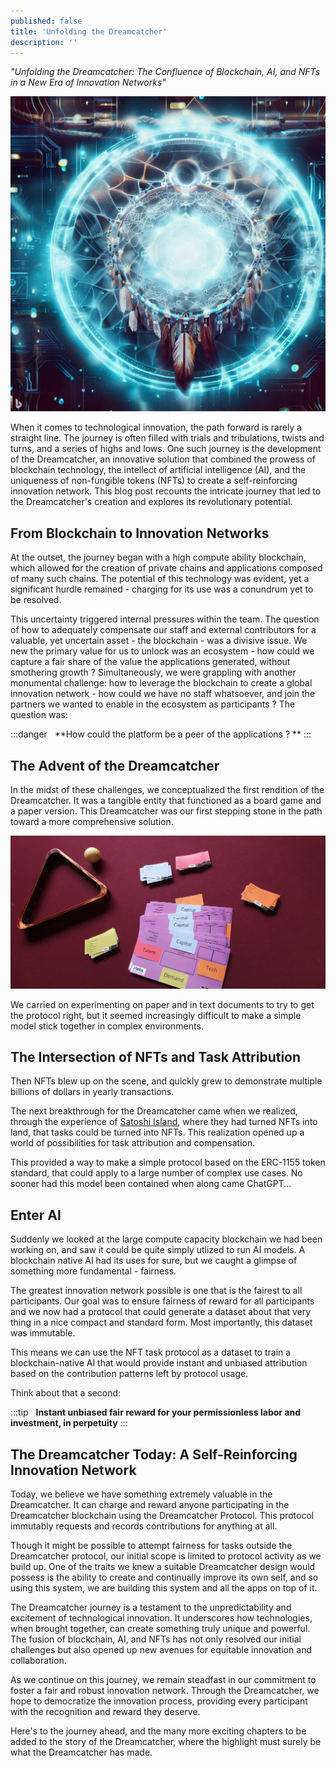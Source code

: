 ```yaml
---
published: false
title: 'Unfolding the Dreamcatcher'
description: ''
---
```


_"Unfolding the Dreamcatcher: The Confluence of Blockchain, AI, and NFTs in a New Era of Innovation Networks"_

![bing: create an image depicting the confluence of blockchain, AI, and NFTs to create an equitable innovation network. Make it look futuristic and somehow trigger the notion of a dreamcatcher.](assets/2023-06-13-unfolding-the-dreamcatcher.jpeg)

<!--truncate-->

When it comes to technological innovation, the path forward is rarely a straight line. The journey is often filled with trials and tribulations, twists and turns, and a series of highs and lows. One such journey is the development of the Dreamcatcher, an innovative solution that combined the prowess of blockchain technology, the intellect of artificial intelligence (AI), and the uniqueness of non-fungible tokens (NFTs) to create a self-reinforcing innovation network. This blog post recounts the intricate journey that led to the Dreamcatcher's creation and explores its revolutionary potential. 

## From Blockchain to Innovation Networks

At the outset, the journey began with a high compute ability blockchain, which allowed for the creation of private chains and applications composed of many such chains. The potential of this technology was evident, yet a significant hurdle remained - charging for its use was a conundrum yet to be resolved. 

This uncertainty triggered internal pressures within the team. The question of how to adequately compensate our staff and external contributors for a valuable, yet uncertain asset - the blockchain - was a divisive issue.  We new the primary value for us to unlock was an ecosystem - how could we capture a fair share of the value the applications generated, without smothering growth ? Simultaneously, we were grappling with another monumental challenge: how to leverage the blockchain to create a global innovation network - how could we have no staff whatsoever, and join the partners we wanted to enable in the ecosystem as participants ? The question was:

:::danger &nbsp; 
**How could the platform be a peer of the applications ? **
:::

## The Advent of the Dreamcatcher

In the midst of these challenges, we conceptualized the first rendition of the Dreamcatcher. It was a tangible entity that functioned as a board game and a paper version. This Dreamcatcher was our first stepping stone in the path toward a more comprehensive solution.

![Dreamcatcher as a board game](assets/2023-06-13-boardgame-dreamcatcher.jpg)

We carried on experimenting on paper and in text documents to try to get the protocol right, but it seemed increasingly difficult to make a simple model stick together in complex environments.

## The Intersection of NFTs and Task Attribution

Then NFTs blew up on the scene, and quickly grew to demonstrate multiple billions of dollars in yearly transactions.

The next breakthrough for the Dreamcatcher came when we realized, through the experience of [Satoshi Island](https://satoshi-island.com), where they had turned NFTs into land, that tasks could be turned into NFTs. This realization opened up a world of possibilities for task attribution and compensation.

This provided a way to make a simple protocol based on the ERC-1155 token standard, that could apply to a large number of complex use cases.  No sooner had this model been contained when along came ChatGPT...

## Enter AI

Suddenly we looked at the large compute capacity blockchain we had been working on, and saw it could be quite simply utlized to run AI models.  A blockchain native AI had its uses for sure, but we caught a glimpse of something more fundamental - fairness.

The greatest innovation network possible is one that is the fairest to all participants.  Our goal was to ensure fairness of reward for all participants and we now had a protocol that could generate a dataset about that very thing in a nice compact and standard form.  Most importantly, this dataset was immutable.

This means we can use the NFT task protocol as a dataset to train a blockchain-native AI that would provide instant and unbiased attribution based on the contribution patterns left by protocol usage.  

Think about that a second:  

:::tip &nbsp; 
**Instant unbiased fair reward for your permissionless labor and investment, in perpetuity**
:::

## The Dreamcatcher Today: A Self-Reinforcing Innovation Network

Today, we believe we have something extremely valuable in the Dreamcatcher. It can charge and reward anyone participating in the Dreamcatcher blockchain using the Dreamcatcher Protocol. This protocol immutably requests and records contributions for anything at all.

Though it might be possible to attempt fairness for tasks outside the Dreamcatcher protocol, our initial scope is limited to protocol activity as we build up.  One of the traits we knew a suitable Dreamcatcher design would possess is the ability to create and continually improve its own self, and so using this system, we are building this system and all the apps on top of it. 

The Dreamcatcher journey is a testament to the unpredictability and excitement of technological innovation. It underscores how technologies, when brought together, can create something truly unique and powerful. The fusion of blockchain, AI, and NFTs has not only resolved our initial challenges but also opened up new avenues for equitable innovation and collaboration.

As we continue on this journey, we remain steadfast in our commitment to foster a fair and robust innovation network. Through the Dreamcatcher, we hope to democratize the innovation process, providing every participant with the recognition and reward they deserve.

Here's to the journey ahead, and the many more exciting chapters to be added to the story of the Dreamcatcher, where the highlight must surely be what the Dreamcatcher has made.
